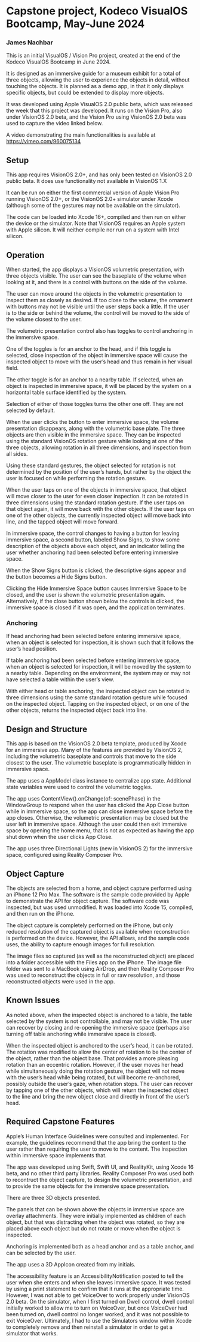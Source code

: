 # Capstone project, Kodeco VisualOS Bootcamp, May-June 2024

### James Nachbar

This is an initial VisualOS / Vision Pro project, created at the end of the Kodeco VisualOS Bootcamp in June 2024.

It is designed as an immersive guide for a museum exhibit for a total of three objects, allowing the user to experience the objects in detail, without touching the objects.  It is planned as a demo app, in that it only displays specific objects, but could be extended to display more objects.

It was developed using Apple VisualOS 2.0 public beta, which was released the week that this project was developed.  It runs on the Vision Pro, also under VisionOS 2.0 beta, and the Vision Pro using VisionOS 2.0 beta was used to capture the video linked below.

A video demonstrating the main functionalities is available at https://vimeo.com/960075134

## Setup

This app requires VisionOS 2.0+, and has only been tested on VisionOS 2.0 public beta.  It does use functionality not available in VisionOS 1.X

It can be run on either the first commercial version of Apple Vision Pro running VisionOS 2.0+, or the VisionOS 2.0+ simulator under Xcode (although some of the gestures may not be available on the simulator).

The code can be loaded into Xcode 16+, compiled and then run on either the device or the simulator.  Note that VisionOS requires an Apple system with Apple silicon.  It will neither compile nor run on a system with Intel silicon.

## Operation

When started, the app displays a VisionOS volumetric presentation, with three objects visible.  The user can see the baseplate of the volume when looking at it, and there is a control with buttons on the side of the volume.

The user can move around the objects in the volumetric presentation to inspect them as closely as desired.  If too close to the volume, the ornament with buttons may not be visible until the user steps back a little.  If the user is to the side or behind the volume, the control will be moved to the side of the volume closest to the user.

The volumetric presentation control also has toggles to control anchoring in the immersive space.  

One of the toggles is for an anchor to the head, and if this toggle is selected, close inspection of the object in immersive space will cause the inspected object to move with the user’s head and thus remain in her visual field.

The other toggle is for an anchor to a nearby table.  If selected, when an object is inspected in immersive space, it will be placed by the system on a horizontal table surface identified by the system.

Selection of either of those toggles turns the other one off.  They are not selected by default.

When the user clicks the button to enter immersive space, the volume presentation disappears, along with the volumetric base plate.  The three objects are then visible in the immersive space.  They can be inspected using the standard VisionOS rotation gesture while looking at one of the three objects, allowing rotation in all three dimensions, and inspection from all sides.  

Using these standard gestures, the object selected for rotation is not determined by the position of the user’s hands, but rather by the object the user is focused on while performing the rotation gesture.

When the user taps on one of the objects in immersive space, that object will move closer to the user for even closer inspection.  It can be rotated in three dimensions using the standard rotation gesture.  If the user taps on that object again, it will move back with the other objects.  If the user taps on one of the other objects, the currently inspected object will move back into line, and the tapped object will move forward.

In immersive space, the control changes to having a button for leaving immersive space, a second button, labeled Show Signs, to show some description of the objects above each object, and an indicator telling the user whether anchoring had been selected before entering immersive space.

When the Show Signs button is clicked, the descriptive signs appear and the button becomes a Hide Signs button.

Clicking the Hide Immersive Space button causes Immersive Space to be closed, and the user is shown the volumetric presentation again.  Alternatively, if the close button shown below the controls is clicked, the immersive space is closed if it was open, and the application terminates.

### Anchoring

If head anchoring had been selected before entering immersive space, when an object is selected for inspection, it is shown such that it follows the user’s head position.  

If table anchoring had been selected before entering immersive space, when an object is selected for inspection, it will be moved by the system to a nearby table.  Depending on the environment, the system may or may not have selected a table within the user’s view.

With either head or table anchoring, the inspected object can be rotated in three dimensions using the same standard rotation gesture while focused on the inspected object.  Tapping on the inspected object, or on one of the other objects, returns the inspected object back into line.

## Design and Structure

This app is based on the VisionOS 2.0 beta template, produced by Xcode for an immersive app.  Many of the features are provided by VisionOS 2, including the volumetric baseplate and controls that move to the side closest to the user.  The volumetric baseplate is programmatically hidden in immersive space.

The app uses a AppModel class instance to centralize app state.  Additional state variables were used to control the volumetric toggles.

The app uses ContentView().onChange(of: scenePhase) in the WindowGroup to respond when the user has clicked the App Close button while in immersive space, so the app can close immersive space before the app closes.  Otherwise, the volumetric presentation may be closed but the user left in immersive space.  Although the user could then exit immersive space by opening the home menu, that is not as expected as having the app shut down when the user clicks App Close.

The app uses three Directional Lights (new in VisionOS 2) for the immersive space, configured using Reality Composer Pro.

## Object Capture

The objects are selected from a home, and object capture performed using an iPhone 12 Pro Max.  The software is the sample code provided by Apple to demonstrate the API for object capture.  The software code was inspected, but was used unmodified.  It was loaded into Xcode 15, compiled, and then run on the iPhone.

The object capture is completely performed on the iPhone, but only reduced resolution of the captured object is available when reconstruction is performed on the device.  However, the API allows, and the sample code uses, the ability to capture enough images for full resolution.  

The image files so captured (as well as the reconstructed object) are placed into a folder accessible with the Files app on the iPhone. The image file folder was sent to a MacBook using AirDrop, and then Reality Composer Pro was used to reconstruct the objects in full or raw resolution, and those reconstructed objects were used in the app.

## Known Issues

As noted above, when the inspected object is anchored to a table, the table selected by the system is not controllable, and may not be visible.  The user can recover by closing and re-opening the immersive space (perhaps also turning off table anchoring while immersive space is closed).

When the inspected object is anchored to the user’s head, it can be rotated.  The rotation was modified to allow the center of rotation to be the center of the object, rather than the object base.  That provides a more pleasing rotation than an eccentric rotation.  However, if the user moves her head while simultaneously doing the rotation gesture, the object will not move with the user’s head while being rotated, but will become re-anchored, possibly outside the user’s gaze, when rotation stops.  The user can recover by tapping one of the other objects, which will return the inspected object to the line and bring the new object close and directly in front of the user’s head.

## Required Capstone Features

Apple’s Human Interface Guidelines were consulted and implemented.  For example, the guidelines recommend that the app bring the content to the user rather than requiring the user to move to the content.  The inspection within immersive space implements that.

The app was developed using Swift, Swift UI, and RealityKit, using Xcode 16 beta, and no other third party libraries.  Reality Composer Pro was used both to recontruct the object capture, to design the volumetric presentation, and to provide the same objects for the immersive space presentation.

There are three 3D objects presented.

The panels that can be shown above the objects in immersive space are overlay attachments.  They were initially implemented as children of each object, but that was distracting when the object was rotated, so they are placed above each object but do not rotate or move when the object is inspected.

Anchoring is implemented both as a head anchor and as a table anchor, and can be selected by the user.

The app uses a 3D AppIcon created from my initials.

The accessibility feature is an AccessibilityNotification posted to tell the user when she enters and when she leaves immersive space.  It was tested by using a print statement to confirm that it runs at the appropriate time.  However, I was not able to get VoiceOver to work properly under VisionOS 2.0 beta.  On the simulator, when I first turned on Dwell control, dwell control initially worked to allow me to turn on VoiceOver, but once VoiceOver had been turned on, dwell control no longer worked, and it was not possible to exit VoiceOver.  Ultimately, I had to use the Simulators window within Xcode to completely remove and then reinstall a simulator in order to get a simulator that works.
